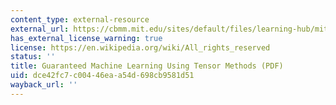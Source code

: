 ```yaml
---
content_type: external-resource
external_url: https://cbmm.mit.edu/sites/default/files/learning-hub/mit-tutorial2016-final.pdf
has_external_license_warning: true
license: https://en.wikipedia.org/wiki/All_rights_reserved
status: ''
title: Guaranteed Machine Learning Using Tensor Methods (PDF)
uid: dce42fc7-c004-46ea-a54d-698cb9581d51
wayback_url: ''
---
```


